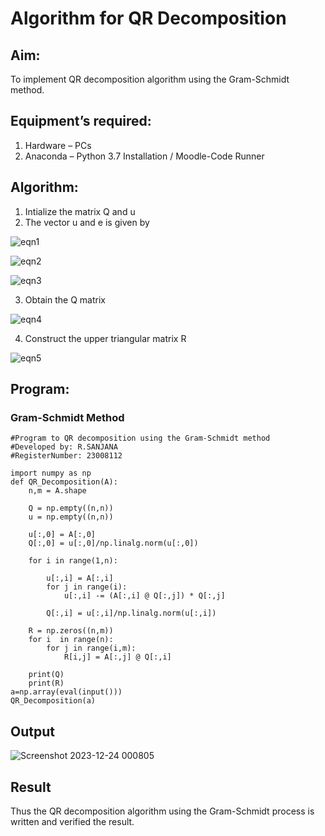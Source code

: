 # Algorithm for QR Decomposition
## Aim:
To implement QR decomposition algorithm using the Gram-Schmidt method.
## Equipment’s required:
1.	Hardware – PCs
2.	Anaconda – Python 3.7 Installation / Moodle-Code Runner
## Algorithm:
1. Intialize the matrix Q and u
2. The vector u and e is given by

![eqn1](./ex4.jpg)

![eqn2](./ex6.jpg)

![eqn3](./ex3.jpg)

3. Obtain the Q matrix   

![eqn4](./ex1.jpg)

4. Construct the upper triangular matrix R

![eqn5](./ex2.jpg)



## Program:
### Gram-Schmidt Method
```
#Program to QR decomposition using the Gram-Schmidt method
#Developed by: R.SANJANA
#RegisterNumber: 23008112

import numpy as np
def QR_Decomposition(A):
    n,m = A.shape
    
    Q = np.empty((n,n))
    u = np.empty((n,n))
    
    u[:,0] = A[:,0]
    Q[:,0] = u[:,0]/np.linalg.norm(u[:,0])
    
    for i in range(1,n):
        
        u[:,i] = A[:,i]
        for j in range(i):
            u[:,i] -= (A[:,i] @ Q[:,j]) * Q[:,j]
            
        Q[:,i] = u[:,i]/np.linalg.norm(u[:,i])
        
    R = np.zeros((n,m))
    for i  in range(n):
        for j in range(i,m):
            R[i,j] = A[:,j] @ Q[:,i]
            
    print(Q)
    print(R)
a=np.array(eval(input()))
QR_Decomposition(a)
```

## Output
![Screenshot 2023-12-24 000805](https://github.com/23008112/QRdecomposition/assets/138972470/06908e4a-9f3b-4cfc-8401-b344e8efa119)

## Result
Thus the QR decomposition algorithm using the Gram-Schmidt process is written and verified the result.
